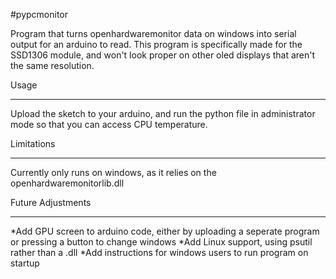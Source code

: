 #pypcmonitor

Program that turns openhardwaremonitor data on windows into serial output for an arduino to read. This program is specifically made for the SSD1306 module, and won't look proper on other oled displays that aren't the same resolution.

Usage
_________
Upload the sketch to your arduino, and run the python file in administrator mode so that you can access CPU temperature.

Limitations
________________
Currently only runs on windows, as it relies on the openhardwaremonitorlib.dll


Future Adjustments
______________________
*Add GPU screen to arduino code, either by uploading a seperate program or pressing a button to change windows
*Add Linux support, using psutil rather than a .dll
*Add instructions for windows users to run program on startup
